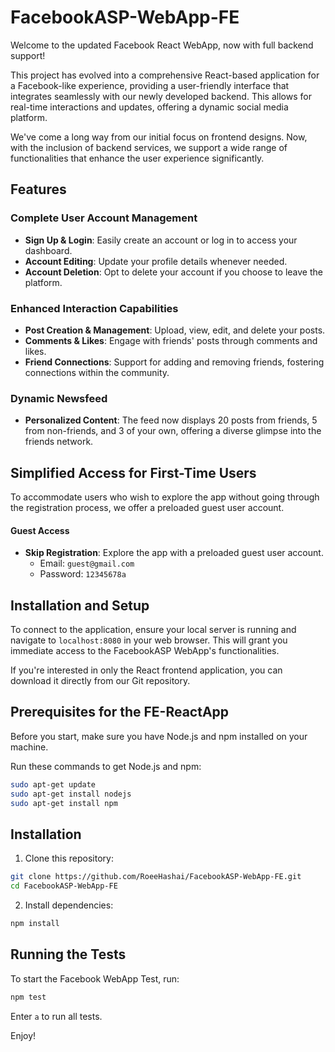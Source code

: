 # FacebookASP-WebApp-FE

Welcome to the updated Facebook React WebApp, now with full backend support!

This project has evolved into a comprehensive React-based application for a Facebook-like experience, providing a user-friendly interface that integrates seamlessly with our newly developed backend. This allows for real-time interactions and updates, offering a dynamic social media platform.

We've come a long way from our initial focus on frontend designs. Now, with the inclusion of backend services, we support a wide range of functionalities that enhance the user experience significantly.

## Features
### Complete User Account Management
- **Sign Up & Login**: Easily create an account or log in to access your dashboard.
- **Account Editing**: Update your profile details whenever needed.
- **Account Deletion**: Opt to delete your account if you choose to leave the platform.

### Enhanced Interaction Capabilities
- **Post Creation & Management**: Upload, view, edit, and delete your posts.
- **Comments & Likes**: Engage with friends' posts through comments and likes.
- **Friend Connections**: Support for adding and removing friends, fostering connections within the community.
  
### Dynamic Newsfeed
- **Personalized Content**: The feed now displays 20 posts from friends, 5 from non-friends, and 3 of your own, offering a diverse glimpse into the friends network.

## Simplified Access for First-Time Users
To accommodate users who wish to explore the app without going through the registration process, we offer a preloaded guest user account.

#### Guest Access
- **Skip Registration**: Explore the app with a preloaded guest user account.
  - Email: `guest@gmail.com`
  - Password: `12345678a`

## Installation and Setup
To connect to the application, ensure your local server is running and navigate to `localhost:8080` in your web browser. This will grant you immediate access to the FacebookASP WebApp's functionalities.

If you're interested in only the React frontend application, you can download it directly from our Git repository.

## Prerequisites for the FE-ReactApp
Before you start, make sure you have Node.js and npm installed on your machine.

Run these commands to get Node.js and npm:
```sh
sudo apt-get update
sudo apt-get install nodejs
sudo apt-get install npm
```

## Installation
1. Clone this repository:
```sh
git clone https://github.com/RoeeHashai/FacebookASP-WebApp-FE.git
cd FacebookASP-WebApp-FE
```

2. Install dependencies:
```sh
npm install
```

## Running the Tests
To start the Facebook WebApp Test, run:
```sh
npm test
```
Enter `a` to run all tests.

Enjoy!
